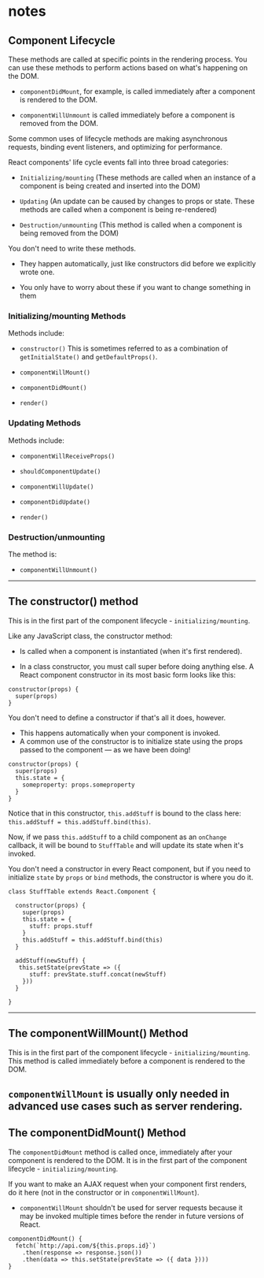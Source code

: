 # notes

## Component Lifecycle

These methods are called at specific points in the rendering process. You can use these methods to perform actions based on what's happening on the DOM.

   - `componentDidMount`, for example, is called immediately after a component is rendered to the DOM.

   - `componentWillUnmount` is called immediately before a component is removed from the DOM.

Some common uses of lifecycle methods are making asynchronous requests, binding event listeners, and optimizing for performance.

React components' life cycle events fall into three broad categories:

   - `Initializing/mounting` (These methods are called when an instance of a component is being created and inserted into the DOM)

   - `Updating` (An update can be caused by changes to props or state. These methods are called when a component is being re-rendered)

   - `Destruction/unmounting` (This method is called when a component is being removed from the DOM)

You don't need to write these methods.

   - They happen automatically, just like constructors did before we explicitly wrote one.

   - You only have to worry about these if you want to change something in them


### Initializing/mounting Methods

Methods include:

   - `constructor()`
        This is sometimes referred to as a combination of `getInitialState()` and `getDefaultProps()`.

   - `componentWillMount()`

   - `componentDidMount()`

   - `render()`

### Updating Methods

Methods include:

   - `componentWillReceiveProps()`

   - `shouldComponentUpdate()`

   - `componentWillUpdate()`

   - `componentDidUpdate()`

   - `render()`
   
 ### Destruction/unmounting

 The method is:
     
   - `componentWillUnmount()`

---

## The constructor() method

This is in the first part of the component lifecycle - `initializing/mounting`.

Like any JavaScript class, the constructor method:

   - Is called when a component is instantiated (when it's first rendered).

   - In a class constructor, you must call super before doing anything else. A React component constructor in its most basic form looks like this:

```
constructor(props) {
  super(props)
}
```
You don't need to define a constructor if that's all it does, however.

   - This happens automatically when your component is invoked.
   - A common use of the constructor is to initialize state using the props passed to the component — as we have been doing!

```
constructor(props) {
  super(props)
  this.state = {
    someproperty: props.someproperty
  }
}
```

Notice that in this constructor, `this.addStuff` is bound to the class here: `this.addStuff = this.addStuff.bind(this)`.

Now, if we pass `this.addStuff` to a child component as an `onChange` callback, it will be bound to `StuffTable` and will update its state when it's invoked.

You don't need a constructor in every React component, but if you need to initialize `state` by `props` or `bind` methods, the constructor is where you do it.

```
class StuffTable extends React.Component {

  constructor(props) {
    super(props)
    this.state = {
      stuff: props.stuff
    }
    this.addStuff = this.addStuff.bind(this)
  }

  addStuff(newStuff) {
   this.setState(prevState => ({
      stuff: prevState.stuff.concat(newStuff)
    }))
  }

}
```
---
## The componentWillMount() Method

This is in the first part of the component lifecycle - `initializing/mounting`. This method is called immediately before a component is rendered to the DOM.

`componentWillMount` is usually only needed in advanced use cases such as server rendering.
---

## The componentDidMount() Method

The `componentDidMount` method is called once, immediately after your component is rendered to the DOM. It is in the first part of the component lifecycle - `initializing/mounting`.

If you want to make an AJAX request when your component first renders, do it here (not in the constructor or in `componentWillMount`).

- `componentWillMount` shouldn't be used for server requests because it may be invoked multiple times before the render in future versions of React.

```
componentDidMount() {
  fetch(`http://api.com/${this.props.id}`)
    .then(response => response.json())
    .then(data => this.setState(prevState => ({ data })))
}
```




